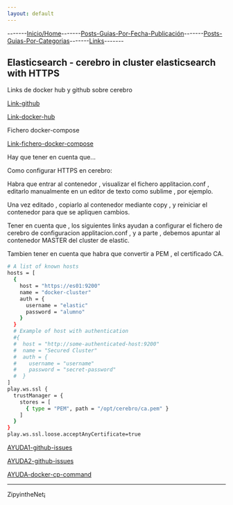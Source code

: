 ```yaml
---
layout: default
---
```

-------[Inicio/Home](./../index.html)-------[Posts-Guias-Por-Fecha-Publicación](./../posts.html)-------[Posts-Guias-Por-Categorias](./../categorias.html)-------[Links](./../links.html)-------

## Elasticsearch - cerebro in cluster elasticsearch with HTTPS

Links de docker hub y github sobre cerebro

[Link-github](https://github.com/yannart/docker-cerebro)

[Link-docker-hub](https://hub.docker.com/r/yannart/cerebro/)

Fichero docker-compose

[Link-fichero-docker-compose](https://github.com/yannart/docker-cerebro/blob/master/docker-compose.yml)

Hay que tener en cuenta que...

Como configurar HTTPS en cerebro:

Habra que entrar al contenedor , visualizar el fichero applitacion.conf , editarlo manualmente en un editor de texto como sublime , por ejemplo.

Una vez editado , copiarlo al contenedor mediante copy , y reiniciar el contenedor para que se apliquen cambios.

Tener en cuenta que , los siguientes links ayudan a configurar el fichero de cerebro de configuracion applitacion.conf , y a parte , debemos apuntar al contenedor MASTER del cluster de elastic.

Tambien tener en cuenta que habra que convertir a PEM , el certificado CA.

```bash
# A list of known hosts
hosts = [
  {
    host = "https://es01:9200"
    name = "docker-cluster"
    auth = {
      username = "elastic"
      password = "alumno"  
    }    
  }
  # Example of host with authentication
  #{
  #  host = "http://some-authenticated-host:9200"
  #  name = "Secured Cluster"
  #  auth = {
  #    username = "username"
  #    password = "secret-password"
  #  }
]
play.ws.ssl {
  trustManager = {
    stores = [
      { type = "PEM", path = "/opt/cerebro/ca.pem" }
    ]
  }
}     
play.ws.ssl.loose.acceptAnyCertificate=true
```

[AYUDA1-github-issues](https://github.com/lmenezes/cerebro/issues/385)

[AYUDA2-github-issues](https://github.com/lmenezes/cerebro/issues/473)

[AYUDA-docker-cp-command](https://docs.docker.com/engine/reference/commandline/cp/)


-----------------------------------------------------------------------------

ZipyintheNet¡
